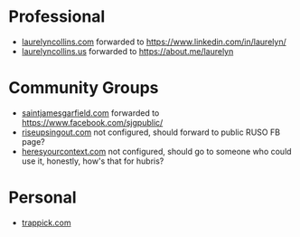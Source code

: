 # Professional
- [laurelyncollins.com](https://www.laurelyncollins.com) forwarded to https://www.linkedin.com/in/laurelyn/
- [laurelyncollins.us](https://www.laurelyncollins.us) forwarded to https://about.me/laurelyn

# Community Groups
- [saintjamesgarfield.com](https://www.saintjamesgarfield.com) forwarded to https://www.facebook.com/sjgpublic/
- [riseupsingout.com](https://www.riseupsingout.com) not configured, should forward to public RUSO FB page?
- [heresyourcontext.com](https://www.heresyourcontext.com) not configured, should go to someone who could use it, honestly, how's that for hubris?

# Personal
- [trappick.com](https://www.trappick.com)
